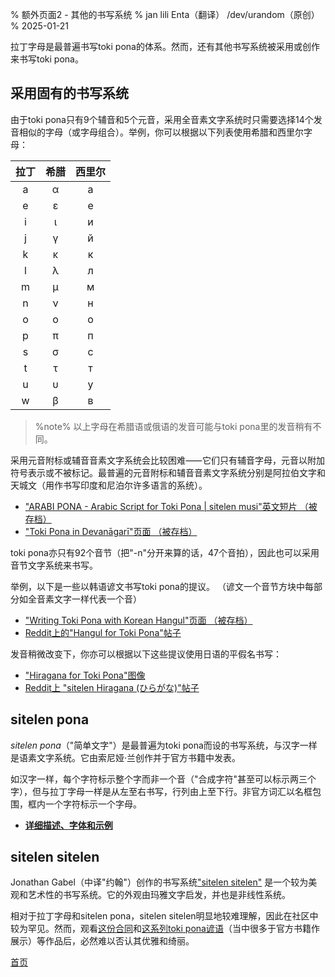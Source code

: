 % 额外页面2 - 其他的书写系统
% jan lili Enta（翻译） /dev/urandom（原创）
% 2025-01-21

拉丁字母是最普遍书写toki pona的体系。然而，还有其他书写系统被采用或创作来书写toki pona。

## 采用固有的书写系统

由于toki pona只有9个辅音和5个元音，采用全音素文字系统时只需要选择14个发音相似的字母（或字母组合）。举例，你可以根据以下列表使用希腊和西里尔字母：

| 拉丁 | 希腊 | 西里尔 |
|:-----:|:-----:|:--------:|
| a | α | а |
| e | ε | е |
| i | ι | и |
| j | γ | й |
| k | κ | к |
| l | λ | л |
| m | μ | м |
| n | ν | н |
| o | ο | о |
| p | π | п |
| s | σ | с |
| t | τ | т |
| u | υ | у |
| w | β | в |

> %note%
> 以上字母在希腊语或俄语的发音可能与toki pona里的发音稍有不同。

采用元音附标或辅音音素文字系统会比较困难⸺它们只有辅音字母，元音以附加符号表示或不被标记。最普遍的元音附标和辅音音素文字系统分别是阿拉伯文字和天城文（用作书写印度和尼泊尔许多语言的系统）。

* ["ARABI PONA - Arabic Script for Toki Pona | sitelen musi"英文短片 （被存档）][arabic]
* ["Toki Pona in Devanāgarī"页面 （被存档）][devanagari]

[arabic]:https://web.archive.org/web/20200618130953/https://www.youtube.com/watch?v=Mh9Wypm6pXs
[devanagari]:https://web.archive.org/web/20060727115116/http://www.deadlybrain.org/projects/tokipona/deva_guja.php

toki pona亦只有92个音节（把"-n"分开来算的话，47个音拍），因此也可以采用音节文字系统来书写。

举例，以下是一些以韩语谚文书写toki pona的提议。 （谚文一个音节方块中每部分如全音素文字一样代表一个音）

* ["Writing Toki Pona with Korean Hangul"页面 （被存档）][hangularch]
* [Reddit上的"Hangul for Toki Pona"帖子][hangulred]

[hangularch]:https://web.archive.org/web/20070313181500/http://www.tokipona.bravehost.com/korean.html
[hangulred]:https://www.reddit.com/r/tokipona/comments/8mx951/hangul_for_toki_pona/

发音稍微改变下，你亦可以根据以下这些提议使用日语的平假名书写：

* ["Hiragana for Toki Pona"图像][hiragana1]
* [Reddit上 "sitelen Hiragana (ひらがな)"帖子][hiragana_red]

[hiragana1]:https://www.deviantart.com/derroflcopter/journal/Hiragana-for-Toki-Pona-339541633
[hiragana_red]:https://www.reddit.com/r/tokipona/comments/e7g91u/sitelen_hiragana_%E3%81%B2%E3%82%89%E3%81%8C%E3%81%AA/

## sitelen pona

*sitelen pona*（"简单文字"）是最普遍为toki pona而设的书写系统，与汉字一样是语素文字系统。它由索尼娅·兰创作并于官方书籍中发表。

如汉字一样，每个字符标示整个字而非一个音（"合成字符"甚至可以标示两三个字），但与拉丁字母一样是从左至右书写，行列由上至下行。非官方词汇以名框包围，框内一个字符标示一个字母。

* **[详细描述、字体和示例](zh/sitelen_pona)**

## sitelen sitelen

Jonathan Gabel（中译"约翰"）创作的书写系统["sitelen sitelen"](https://jonathangabel.com/toki-pona/)
是一个较为美观和艺术性的书写系统。它的外观由玛雅文字启发，并也是非线性系统。

相对于拉丁字母和sitelen pona，sitelen sitelen明显地较难理解，因此在社区中较为罕见。然而，观看[这份合同](https://www.jonathangabel.com/archive/2012/artworks_lipu-lawa-pi-esun-kama.html)和[这系列toki pona谚语](https://jonathangabel.com/toki-pona/dictionaries/gallery/)（当中很多于官方书籍作展示）等作品后，必然难以否认其优雅和绮丽。

[首页](zh)
